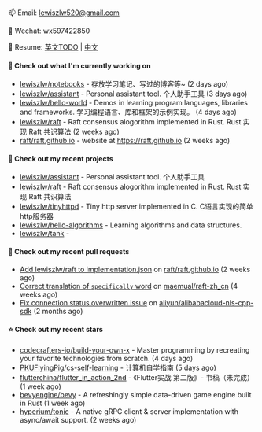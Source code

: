 📫 Email: [lewiszlw520@gmail.com](mailto:lewiszlw520@gmail.com)

💬 Wechat: wx597422850

:page_facing_up: Resume: [英文TODO](https://github.com/lewiszlw/lewiszlw/blob/main/Resume_EN.md) | [中文](https://github.com/lewiszlw/lewiszlw/blob/main/Resume_CN.md)

#### 👷 Check out what I'm currently working on

- [lewiszlw/notebooks](https://github.com/lewiszlw/notebooks) - 存放学习笔记、写过的博客等~ (2 days ago)
- [lewiszlw/assistant](https://github.com/lewiszlw/assistant) - Personal assistant tool. 个人助手工具 (3 days ago)
- [lewiszlw/hello-world](https://github.com/lewiszlw/hello-world) - Demos in learning program languages, libraries and frameworks. 学习编程语言、库和框架的示例实现。 (4 days ago)
- [lewiszlw/raft](https://github.com/lewiszlw/raft) - Raft consensus alogorithm implemented in Rust.  Rust 实现 Raft 共识算法 (2 weeks ago)
- [raft/raft.github.io](https://github.com/raft/raft.github.io) - website at https://raft.github.io (2 weeks ago)

#### 🌱 Check out my recent projects

- [lewiszlw/assistant](https://github.com/lewiszlw/assistant) - Personal assistant tool. 个人助手工具
- [lewiszlw/raft](https://github.com/lewiszlw/raft) - Raft consensus alogorithm implemented in Rust.  Rust 实现 Raft 共识算法
- [lewiszlw/tinyhttpd](https://github.com/lewiszlw/tinyhttpd) - Tiny http server implemented in C.  C语言实现的简单http服务器
- [lewiszlw/hello-algorithms](https://github.com/lewiszlw/hello-algorithms) - Learning algorithms and data structures.
- [lewiszlw/tank](https://github.com/lewiszlw/tank) - 

#### 🔨 Check out my recent pull requests

- [Add lewiszlw/raft to implementation.json](https://github.com/raft/raft.github.io/pull/178) on [raft/raft.github.io](https://github.com/raft/raft.github.io) (2 weeks ago)
- [Correct translation of `specifically` word](https://github.com/maemual/raft-zh_cn/pull/96) on [maemual/raft-zh_cn](https://github.com/maemual/raft-zh_cn) (4 weeks ago)
- [Fix connection status overwritten issue](https://github.com/aliyun/alibabacloud-nls-cpp-sdk/pull/11) on [aliyun/alibabacloud-nls-cpp-sdk](https://github.com/aliyun/alibabacloud-nls-cpp-sdk) (2 months ago)

#### ⭐ Check out my recent stars

- [codecrafters-io/build-your-own-x](https://github.com/codecrafters-io/build-your-own-x) - Master programming by recreating your favorite technologies from scratch. (4 days ago)
- [PKUFlyingPig/cs-self-learning](https://github.com/PKUFlyingPig/cs-self-learning) - 计算机自学指南 (5 days ago)
- [flutterchina/flutter_in_action_2nd](https://github.com/flutterchina/flutter_in_action_2nd) - 《Flutter实战 第二版》- 书稿（未完成） (1 week ago)
- [bevyengine/bevy](https://github.com/bevyengine/bevy) - A refreshingly simple data-driven game engine built in Rust (1 week ago)
- [hyperium/tonic](https://github.com/hyperium/tonic) - A native gRPC client &amp; server implementation with async/await support. (2 weeks ago)
